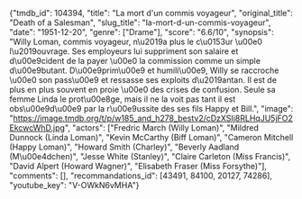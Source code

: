 {"tmdb_id": 104394, "title": "La mort d'un commis voyageur", "original_title": "Death of a Salesman", "slug_title": "la-mort-d-un-commis-voyageur", "date": "1951-12-20", "genre": ["Drame"], "score": "6.6/10", "synopsis": "Willy Loman, commis voyageur, n\u2019a plus le c\u0153ur \u00e0 l\u2019ouvrage. Ses employeurs lui suppriment son salaire et d\u00e9cident de la payer \u00e0 la commission comme un simple d\u00e9butant. D\u00e9prim\u00e9 et humili\u00e9, Willy se raccroche \u00e0 son pass\u00e9 et ressasse ses exploits d\u2019antan. Il est de plus en plus souvent en proie \u00e0 des crises de confusion. Seule sa femme Linda le prot\u00e8ge, mais il ne la voit pas tant il est obs\u00e9d\u00e9 par la r\u00e9ussite des ses fils Happy et Bill.", "image": "https://image.tmdb.org/t/p/w185_and_h278_bestv2/cDzXSIj8RLHqJU5jFO2EkcwcWhD.jpg", "actors": ["Fredric March (Willy Loman)", "Mildred Dunnock (Linda Loman)", "Kevin McCarthy (Biff Loman)", "Cameron Mitchell (Happy Loman)", "Howard Smith (Charley)", "Beverly Aadland (M\u00e4dchen)", "Jesse White (Stanley)", "Claire Carleton (Miss Francis)", "David Alpert (Howard Wagner)", "Elisabeth Fraser (Miss Forsythe)"], "comments": [], "recommandations_id": [43491, 84100, 20127, 74286], "youtube_key": "V-OWkN6vMHA"}